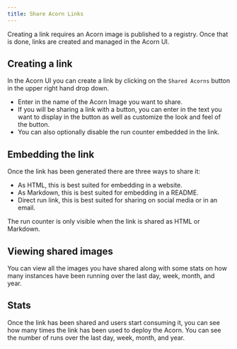 ```yaml
---
title: Share Acorn Links
---
```


Creating a link requires an Acorn image is published to a registry. Once that is done, links are created and managed in the Acorn UI.

## Creating a link

In the Acorn UI you can create a link by clicking on the `Shared Acorns` button in the upper right hand drop down.

* Enter in the name of the Acorn Image you want to share.
* If you will be sharing a link with a button, you can enter in the text you want to display in the button as well as customize the look and feel of the button.
* You can also optionally disable the run counter embedded in the link.

## Embedding the link

Once the link has been generated there are three ways to share it:

* As HTML, this is best suited for embedding in a website.
* As Markdown, this is best suited for embedding in a README.
* Direct run link, this is best suited for sharing on social media or in an email.

The run counter is only visible when the link is shared as HTML or Markdown.

## Viewing shared images

You can view all the images you have shared along with some stats on how many instances have been running over the last day, week, month, and year.

## Stats

Once the link has been shared and users start consuming it, you can see how many times the link has been used to deploy the Acorn. You can see the number of runs over the last day, week, month, and year.
